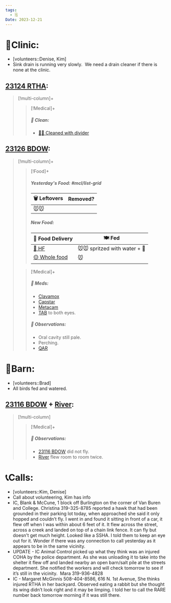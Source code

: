 ```yaml
---
tags:
  - 🗒️
Date: 2023-12-21
---
```


# 🏥Clinic:
- [volunteers::Denise, Kim]
- Sink drain is running very slowly.  We need a drain cleaner if there is none at the clinic.

## [23124 RTHA](../RARE%20Birds/23124%20RTHA.md):
> [!multi-column]+
>
>> [!Medical]+
>>##### 🫧 Clean:
>> - [🧼➗ Cleaned with divider](../Admin/Codes/Cleaned%20with%20divider.md)

## [23126 BDOW](../RARE%20Birds/23126%20BDOW.md):
> [!multi-column]+
>
>> [!Food]+
>> ##### Yesterday's Food: #mcl/list-grid
>> |🗑️ Leftovers| Removed?
>> |---|---|
>>|🐭🐭|
>>
>> ##### New Food:
>> |🚚 Food Delivery| 🍽️ Fed|
>> |---|---|
>>|[🫱 HF](../Admin/Codes/Handfed.md)|🐭🐭 spritzed with water + 💊|
>>|[🟡 Whole food](Whole%20food.md)|🐭
>
>> [!Medical]+
>> ##### 💊 Meds:
>> - [Clavamox](../Admin/Codes/Medication/Clavamox.md)
>> - [Capstar](../Admin/Codes/Medication/Capstar.md)
>> - [Metacam](../Admin/Codes/Medication/Metacam.md)
>> - [TAB](../Admin/Codes/Medication/Triple%20Antibiotic.md) to both eyes.
>>
>> ##### 🔭 Observations:
>> - Oral cavity still pale.
>> - Perching.
>> - [QAR](../Admin/Codes/Quiet-Alert-Responsive-(QAR).md)

# 🏡Barn:
- [volunteers::Brad]
- All birds fed and watered.

## [23116 BDOW](../RARE%20Birds/23116%20BDOW.md) + [River](../RARE%20Birds/Ed%20Birds/River.md):
> [!multi-column]
>
>> [!Medical]+
>> ##### 🔭 Observations:
>> - [23116 BDOW](../RARE%20Birds/23116%20BDOW.md) did not fly.
>> - [River](../RARE%20Birds/Ed%20Birds/River.md) flew room to room twice.

# 📞Calls:
- [volunteers::Kim, Denise]
- Call about volunteering, Kim has info
- IC, Blank & McCune, 1 block off Burlington on the corner of Van Buren and College. Christina 319-325-8785 reported a hawk that had been grounded in their parking lot today, when approached she said it only hopped and couldn’t fly. I went in and found it sitting in front of a car, it flew off when I was within about 6 feet of it. It flew across the street, across a creek and landed on top of a chain link fence. It can fly but doesn't get much height. Looked like a SSHA. I told them to keep an eye out for it. Wonder if there was any connection to call yesterday as it appears to be in the same vicinity.
- UPDATE - IC Animal Control picked up what they think was an injured COHA by the police department. As she was unloading it to take into the shelter it flew off and landed nearby an open barn/salt pile at the streets department. She notified the workers and will check tomorrow to see if it’s still in the vicinity.  Mara 319-936-4828
- IC - Margaret McGinnis 508-404-8586, 616 N. 1st Avenue, She thinks injured RTHA in her backyard. Observed eating a rabbit but she thought its wing didn’t look right and it may be limping. I told her to call the RARE number back tomorrow morning if it was still there.


